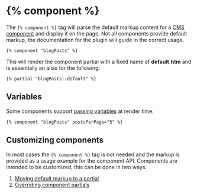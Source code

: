 # {% component %}

The `{% component %}` tag will parse the default markup content for a [CMS component](../cms/components) and display it on the page. Not all components provide default markup, the documentation for the plugin will guide in the correct usage.

    {% component "blogPosts" %}

This will render the component partial with a fixed name of **default.htm** and is essentially an alias for the following:

    {% partial "blogPosts::default" %}

<a name="variables"></a>
## Variables

Some components support [passing variables](../cms/components#component-variables) at render time:

    {% component "blogPosts" postsPerPage="5" %}

<a name="customizing-components"></a>
## Customizing components

In most cases the `{% component %}` tag is not needed and the markup is provided as a usage example for the component API. Components are intended to be customized, this can be done in two ways:

1. [Moving default markup to a partial](../cms/components#moving-default-markup)
1. [Overriding component partials](../cms/components#overriding-partials)
